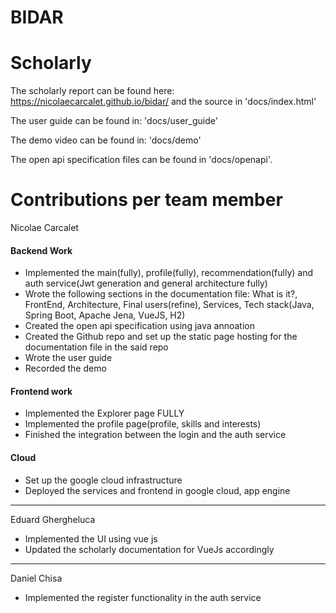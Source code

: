 # BIDAR

# Scholarly
The scholarly report can be found here: https://nicolaecarcalet.github.io/bidar/ and the source in 'docs/index.html'

The user guide can be found in: 'docs/user_guide'

The demo video can be found in: 'docs/demo'

The open api specification files can be found in 'docs/openapi'.

# Contributions per team member
Nicolae Carcalet  
#### Backend Work
* Implemented the main(fully), profile(fully), recommendation(fully) and auth service(Jwt generation and general architecture fully)
* Wrote the following sections in the documentation file: What is it?, FrontEnd, Architecture, Final users(refine), Services, Tech stack(Java, Spring Boot, Apache Jena, VueJS, H2)
* Created the open api specification using java annoation
* Created the Github repo and set up the static page hosting for the documentation file in the said repo
* Wrote the user guide 
* Recorded the demo
#### Frontend work
* Implemented the Explorer page FULLY
* Implemented the profile page(profile, skills and interests)
* Finished the integration between the login and the auth service
#### Cloud
* Set up the google cloud infrastructure
* Deployed the services and frontend in google cloud, app engine

***
Eduard Ghergheluca
* Implemented the UI using vue js
* Updated the scholarly documentation for VueJs accordingly

***
Daniel Chisa
* Implemented the register functionality in the auth service
